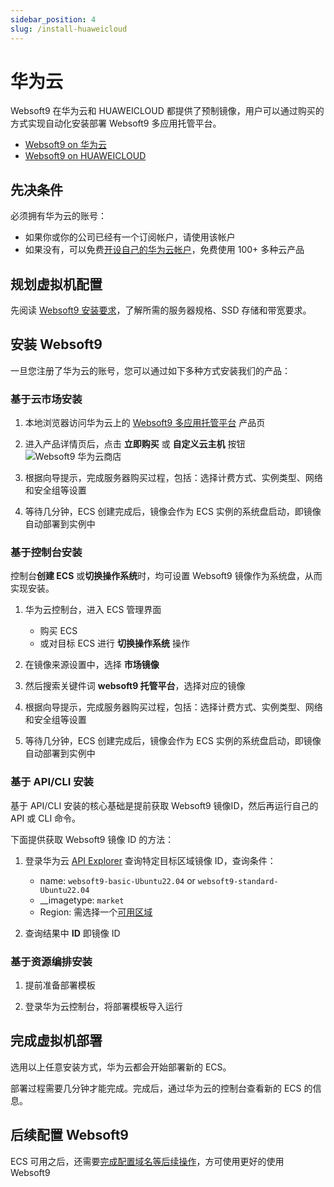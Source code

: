 ```yaml
---
sidebar_position: 4
slug: /install-huaweicloud
---
```


# 华为云

Websoft9 在华为云和 HUAWEICLOUD 都提供了预制镜像，用户可以通过购买的方式实现自动化安装部署 Websoft9 多应用托管平台。  

- [Websoft9 on 华为云](https://marketplace.huaweicloud.com/contents/29458a42-64b7-4637-aa7c-8bfddea1fb72)
- [Websoft9 on HUAWEICLOUD](https://marketplace-intl.huaweicloud.com/seller/a0d01460031d46639391c78a61de9a0f)

## 先决条件

必须拥有华为云的账号：

- 如果你或你的公司已经有一个订阅帐户，请使用该帐户
- 如果没有，可以免费[开设自己的华为云帐户](https://activity.huaweicloud.com/free_test/index.html)，免费使用 100+ 多种云产品

## 规划虚拟机配置

先阅读 [Websoft9 安装要求](./install-requirements)，了解所需的服务器规格、SSD 存储和带宽要求。 

## 安装 Websoft9

一旦您注册了华为云的账号，您可以通过如下多种方式安装我们的产品：

### 基于云市场安装

1. 本地浏览器访问华为云上的 [Websoft9 多应用托管平台](https://marketplace.huaweicloud.com/contents/29458a42-64b7-4637-aa7c-8bfddea1fb72) 产品页

2. 进入产品详情页后，点击 **立即购买** 或 **自定义云主机** 按钮
   ![Websoft9 华为云商店](./assets/websoft9-offer-huaweicloud.png)

3. 根据向导提示，完成服务器购买过程，包括：选择计费方式、实例类型、网络和安全组等设置

4. 等待几分钟，ECS 创建完成后，镜像会作为 ECS 实例的系统盘启动，即镜像自动部署到实例中


### 基于控制台安装

控制台**创建 ECS** 或**切换操作系统**时，均可设置 Websoft9 镜像作为系统盘，从而实现安装。

1. 华为云控制台，进入 ECS 管理界面

   - 购买 ECS
   - 或对目标 ECS 进行 **切换操作系统** 操作

2. 在镜像来源设置中，选择 **市场镜像**

3. 然后搜索关键件词 **websoft9 托管平台**，选择对应的镜像

4. 根据向导提示，完成服务器购买过程，包括：选择计费方式、实例类型、网络和安全组等设置

5. 等待几分钟，ECS 创建完成后，镜像会作为 ECS 实例的系统盘启动，即镜像自动部署到实例中


### 基于 API/CLI 安装

基于 API/CLI 安装的核心基础是提前获取 Websoft9 镜像ID，然后再运行自己的 API 或 CLI 命令。

下面提供获取 Websoft9 镜像 ID 的方法：

1. 登录华为云 [API Explorer](https://console.huaweicloud.com/apiexplorer) 查询特定目标区域镜像 ID，查询条件：

   - name: `websoft9-basic-Ubuntu22.04` or `websoft9-standard-Ubuntu22.04`
   - __imagetype: `market`
   - Region: 需选择一个[可用区域](https://marketplace.huaweicloud.com/contents/29458a42-64b7-4637-aa7c-8bfddea1fb72)

2. 查询结果中 **ID** 即镜像 ID

### 基于资源编排安装

1. 提前准备部署模板

2. 登录华为云控制台，将部署模板导入运行

## 完成虚拟机部署

选用以上任意安装方式，华为云都会开始部署新的 ECS。  

部署过程需要几分钟才能完成。完成后，通过华为云的控制台查看新的 ECS 的信息。  

## 后续配置 Websoft9

ECS 可用之后，还需要[完成配置域名等后续操作](./domain-set)，方可使用更好的使用 Websoft9
